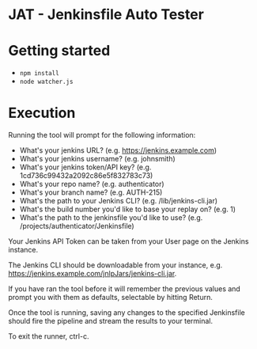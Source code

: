 # JAT - Jenkinsfile Auto Tester

# Getting started

- `npm install`
- `node watcher.js`

# Execution

Running the tool will prompt for the following information:

- What's your jenkins URL? (e.g. https://jenkins.example.com)
- What's your jenkins username? (e.g. johnsmith) 
- What's your jenkins token/API key? (e.g. 1cd736c99432a2092c86e5f832783c73) 
- What's your repo name? (e.g. authenticator) 
- What's your branch name? (e.g. AUTH-215) 
- What's the path to your Jenkins CLI? (e.g. /lib/jenkins-cli.jar) 
- What's the build number you'd like to base your replay on? (e.g. 1) 
- What's the path to the jenkinsfile you'd like to use? (e.g. /projects/authenticator/Jenkinsfile)

Your Jenkins API Token can be taken from your User page on the Jenkins instance.

The Jenkins CLI should be downloadable from your instance, e.g. https://jenkins.example.com/jnlpJars/jenkins-cli.jar.

If you have ran the tool before it will remember the previous values and prompt you with them as defaults, selectable by hitting Return.

Once the tool is running, saving any changes to the specified Jenkinsfile should fire the pipeline and stream the results to your terminal.

To exit the runner, ctrl-c.